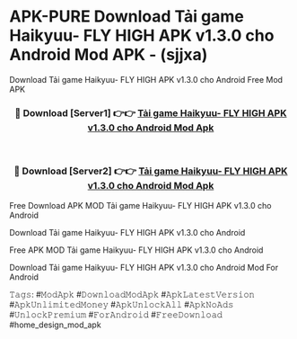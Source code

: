 # APK-PURE Download Tải game Haikyuu- FLY HIGH APK v1.3.0 cho Android Mod APK - (sjjxa)
Download Tải game Haikyuu- FLY HIGH APK v1.3.0 cho Android Free Mod APK

<div align="center">
<h3>🔴 Download [Server1] 👉👉 <a href="https://apk-comot.site?title=Tải_game_Haikyuu-_FLY_HIGH_APK_v1.3.0_cho_Android">Tải game Haikyuu- FLY HIGH APK v1.3.0 cho Android Mod Apk</a></h3><br>

<h3>🔴 Download [Server2] 👉👉 <a href="https://apk-comot.site?title=Tải_game_Haikyuu-_FLY_HIGH_APK_v1.3.0_cho_Android">Tải game Haikyuu- FLY HIGH APK v1.3.0 cho Android Mod Apk</a></h3>
</div>


Free Download APK MOD Tải game Haikyuu- FLY HIGH APK v1.3.0 cho Android

Download Tải game Haikyuu- FLY HIGH APK v1.3.0 cho Android 

Free APK MOD Tải game Haikyuu- FLY HIGH APK v1.3.0 cho Android 

Download Tải game Haikyuu- FLY HIGH APK v1.3.0 cho Android Mod For Android

𝚃𝚊𝚐𝚜: #𝙼𝚘𝚍𝙰𝚙𝚔 #𝙳𝚘𝚠𝚗𝚕𝚘𝚊𝚍𝙼𝚘𝚍𝙰𝚙𝚔 #𝙰𝚙𝚔𝙻𝚊𝚝𝚎𝚜𝚝𝚅𝚎𝚛𝚜𝚒𝚘𝚗 #𝙰𝚙𝚔𝚄𝚗𝚕𝚒𝚖𝚒𝚝𝚎𝚍𝙼𝚘𝚗𝚎𝚢 #𝙰𝚙𝚔𝚄𝚗𝚕𝚘𝚌𝚔𝙰𝚕𝚕 #𝙰𝚙𝚔𝙽𝚘𝙰𝚍𝚜 #𝚄𝚗𝚕𝚘𝚌𝚔𝙿𝚛𝚎𝚖𝚒𝚞𝚖 #𝙵𝚘𝚛𝙰𝚗𝚍𝚛𝚘𝚒𝚍 #𝙵𝚛𝚎𝚎𝙳𝚘𝚠𝚗𝚕𝚘𝚊𝚍 #home_design_mod_apk